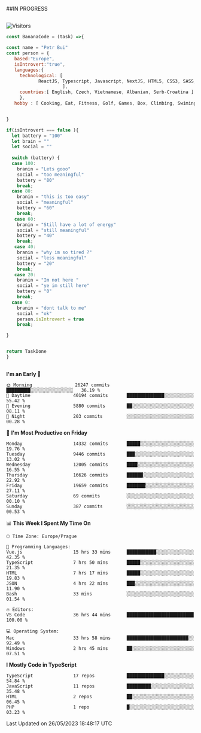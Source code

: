 ##IN PROGRESS
##
![Visitors](https://komarev.com/ghpvc/?username=petrbui&style=for-the-badge&label=Visitors+👀)
```Javascript
const BananaCode = (task) =>{

const name = "Petr Bui"
const person = {
   based:"Europe",
   isIntrovert:"true",
   languages:{
     technological: [ 
            ReactJS, Typescript, Javascript, NextJS, HTML5, CSS3, SASS, Redux, Node, Storybook, Styled-Component
                     ],
     countries:[ English, Czech, Vietnamese, Albanian, Serb-Croatina ]
     },
   hobby : [ Cooking, Eat, Fitness, Golf, Games, Box, Climbing, Swiming],


}

if(isIntrovert === false ){
  let battery = "100"
  let brain = ""
  let social = ""
  
  switch (battery) {
  case 100:
    branin = "Lets gooo"
    social = "too meaningful"
    battery = "80"
    break;
  case 80:
    branin = "this is too easy"
    social = "meaningful"
    battery = "60"
    break;
   case 60:
    branin = "Still have a lot of energy"
    social = "still meaningful"
    battery = "40"
    break;
   case 40:
    branin = "why im so tired ?"
    social = "less meaningful"
    battery = "20"
    break;
   case 20:
    branin = "Im not here "
    social = "ye im still here"
    battery = "0"
    break;
  case 0:
    branin = "dont talk to me"
    social = "ok"
    person.isIntrovert = true
    break;

}


return TaskDone
}
```



##
<!--
[![My GitHub stats](https://github-readme-stats.vercel.app/api?username=petrbui&theme=github_dark)](https://github.com/anuraghazra/github-readme-stats)

[![My wakatime stats](https://github-readme-stats.vercel.app/api/wakatime?username=petrbui&theme=github_dark)](https://github.com/anuraghazra/github-readme-stats)
-->
<!--START_SECTION:waka-->
**I'm an Early 🐤** 

```text
🌞 Morning                26247 commits       █████████░░░░░░░░░░░░░░░░   36.19 % 
🌆 Daytime                40194 commits       ██████████████░░░░░░░░░░░   55.42 % 
🌃 Evening                5880 commits        ██░░░░░░░░░░░░░░░░░░░░░░░   08.11 % 
🌙 Night                  203 commits         ░░░░░░░░░░░░░░░░░░░░░░░░░   00.28 % 
```
📅 **I'm Most Productive on Friday** 

```text
Monday                   14332 commits       █████░░░░░░░░░░░░░░░░░░░░   19.76 % 
Tuesday                  9446 commits        ███░░░░░░░░░░░░░░░░░░░░░░   13.02 % 
Wednesday                12005 commits       ████░░░░░░░░░░░░░░░░░░░░░   16.55 % 
Thursday                 16626 commits       ██████░░░░░░░░░░░░░░░░░░░   22.92 % 
Friday                   19659 commits       ███████░░░░░░░░░░░░░░░░░░   27.11 % 
Saturday                 69 commits          ░░░░░░░░░░░░░░░░░░░░░░░░░   00.10 % 
Sunday                   387 commits         ░░░░░░░░░░░░░░░░░░░░░░░░░   00.53 % 
```


📊 **This Week I Spent My Time On** 

```text
🕑︎ Time Zone: Europe/Prague

💬 Programming Languages: 
Vue.js                   15 hrs 33 mins      ███████████░░░░░░░░░░░░░░   42.35 % 
TypeScript               7 hrs 50 mins       █████░░░░░░░░░░░░░░░░░░░░   21.35 % 
HTML                     7 hrs 17 mins       █████░░░░░░░░░░░░░░░░░░░░   19.83 % 
JSON                     4 hrs 22 mins       ███░░░░░░░░░░░░░░░░░░░░░░   11.90 % 
Bash                     33 mins             ░░░░░░░░░░░░░░░░░░░░░░░░░   01.54 % 

🔥 Editors: 
VS Code                  36 hrs 44 mins      █████████████████████████   100.00 % 

💻 Operating System: 
Mac                      33 hrs 58 mins      ███████████████████████░░   92.49 % 
Windows                  2 hrs 45 mins       ██░░░░░░░░░░░░░░░░░░░░░░░   07.51 % 
```

**I Mostly Code in TypeScript** 

```text
TypeScript               17 repos            ██████████████░░░░░░░░░░░   54.84 % 
JavaScript               11 repos            █████████░░░░░░░░░░░░░░░░   35.48 % 
HTML                     2 repos             ██░░░░░░░░░░░░░░░░░░░░░░░   06.45 % 
PHP                      1 repo              █░░░░░░░░░░░░░░░░░░░░░░░░   03.23 % 
```




 Last Updated on 26/05/2023 18:48:17 UTC
<!--END_SECTION:waka-->
